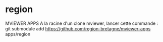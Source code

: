 # region
MVIEWER APPS
A la racine d'un clone mviewer, lancer cette commande : git submodule add https://github.com/region-bretagne/mviewer-apps apps/region
